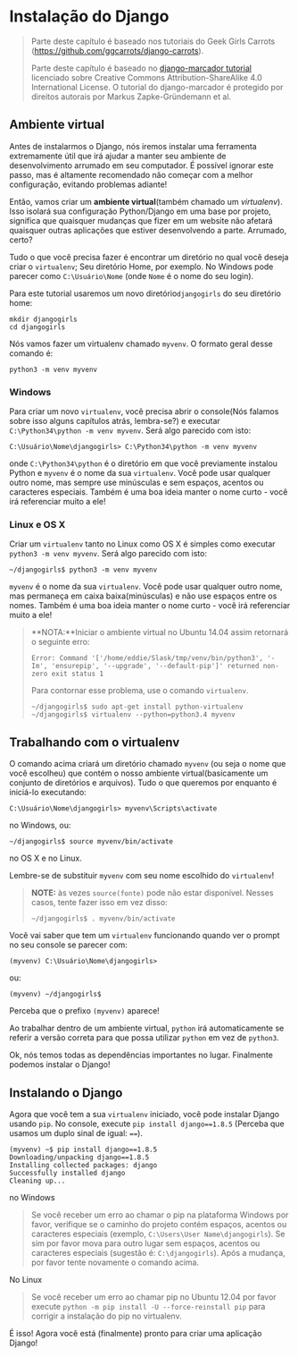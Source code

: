 # Instalação do Django

> Parte deste capítulo é baseado nos tutoriais do Geek Girls Carrots (https://github.com/ggcarrots/django-carrots).
> 
> Parte deste capítulo é baseado no [django-marcador tutorial][1] licenciado sobre Creative Commons Attribution-ShareAlike 4.0 International License. O tutorial do django-marcador é protegido por direitos autorais por Markus Zapke-Gründemann et al.

 [1]: http://django-marcador.keimlink.de/

## Ambiente virtual

Antes de instalarmos o Django, nós iremos instalar uma ferramenta extremamente útil que irá ajudar a manter seu ambiente de desenvolvimento arrumado em seu computador. É possível ignorar este passo, mas é altamente recomendado não começar com a melhor configuração, evitando problemas adiante!

Então, vamos criar um **ambiente virtual**(também chamado um *virtualenv*). Isso isolará sua configuração Python/Django em uma base por projeto, significa que quaisquer mudanças que fizer em um website não afetará quaisquer outras aplicações que estiver desenvolvendo a parte. Arrumado, certo?

Tudo o que você precisa fazer é encontrar um diretório no qual você deseja criar o `virtualenv`; Seu diretório Home, por exemplo. No Windows pode parecer como `C:\Usuário\Nome` (onde `Nome` é o nome do seu login).

Para este tutorial usaremos um novo diretório`djangogirls` do seu diretório home:

    mkdir djangogirls
    cd djangogirls
    

Nós vamos fazer um virtualenv chamado `myvenv`. O formato geral desse comando é:

    python3 -m venv myvenv
    

### Windows

Para criar um novo `virtualenv`, você precisa abrir o console(Nós falamos sobre isso alguns capítulos atrás, lembra-se?) e executar `C:\Python34\python -m venv myvenv`. Será algo parecido com isto:

    C:\Usuário\Nome\djangogirls> C:\Python34\python -m venv myvenv
    

onde `C:\Python34\python` é o diretório em que você previamente instalou Python e `myvenv` é o nome da sua `virtualenv`. Você pode usar qualquer outro nome, mas sempre use minúsculas e sem espaços, acentos ou caracteres especiais. Também é uma boa ideia manter o nome curto - você irá referenciar muito a ele!

### Linux e OS X

Criar um `virtualenv` tanto no Linux como OS X é simples como executar `python3 -m venv myvenv`. Será algo parecido com isto:

    ~/djangogirls$ python3 -m venv myvenv
    

`myvenv` é o nome da sua `virtualenv`. Você pode usar qualquer outro nome, mas permaneça em caixa baixa(minúsculas) e não use espaços entre os nomes. Também é uma boa ideia manter o nome curto - você irá referenciar muito a ele!

> **NOTA:**Iniciar o ambiente virtual no Ubuntu 14.04 assim retornará o seguinte erro:
> 
>     Error: Command '['/home/eddie/Slask/tmp/venv/bin/python3', '-Im', 'ensurepip', '--upgrade', '--default-pip']' returned non-zero exit status 1
>     
> 
> Para contornar esse problema, use o comando `virtualenv`.
> 
>     ~/djangogirls$ sudo apt-get install python-virtualenv
>     ~/djangogirls$ virtualenv --python=python3.4 myvenv
>     

## Trabalhando com o virtualenv

O comando acima criará um diretório chamado `myvenv` (ou seja o nome que você escolheu) que contém o nosso ambiente virtual(basicamente um conjunto de diretórios e arquivos). Tudo o que queremos por enquanto é iniciá-lo executando:

    C:\Usuário\Nome\djangogirls> myvenv\Scripts\activate
    

no Windows, ou:

    ~/djangogirls$ source myvenv/bin/activate
    

no OS X e no Linux.

Lembre-se de substituir `myvenv` com seu nome escolhido do `virtualenv`!

> **NOTE:** às vezes `source(fonte)` pode não estar disponível. Nesses casos, tente fazer isso em vez disso:
> 
>     ~/djangogirls$ . myvenv/bin/activate
>     

Você vai saber que tem um `virtualenv` funcionando quando ver o prompt no seu console se parecer com:

    (myvenv) C:\Usuário\Nome\djangogirls>
    

ou:

    (myvenv) ~/djangogirls$
    

Perceba que o prefixo `(myvenv)` aparece!

Ao trabalhar dentro de um ambiente virtual, `python` irá automaticamente se referir a versão correta para que possa utilizar `python` em vez de `python3`.

Ok, nós temos todas as dependências importantes no lugar. Finalmente podemos instalar o Django!

## Instalando o Django

Agora que você tem a sua `virtualenv` iniciado, você pode instalar Django usando `pip`. No console, execute `pip install django==1.8.5` (Perceba que usamos um duplo sinal de igual: `==`).

    (myvenv) ~$ pip install django==1.8.5
    Downloading/unpacking django==1.8.5
    Installing collected packages: django
    Successfully installed django
    Cleaning up...
    

no Windows

> Se você receber um erro ao chamar o pip na plataforma Windows por favor, verifique se o caminho do projeto contém espaços, acentos ou caracteres especiais (exemplo, `C:\Users\User Name\djangogirls`). Se sim por favor mova para outro lugar sem espaços, acentos ou caracteres especiais (sugestão é: `C:\djangogirls`). Após a mudança, por favor tente novamente o comando acima.

No Linux

> Se você receber um erro ao chamar pip no Ubuntu 12.04 por favor execute `python -m pip install -U --force-reinstall pip` para corrigir a instalação do pip no virtualenv.

É isso! Agora você está (finalmente) pronto para criar uma aplicação Django!
